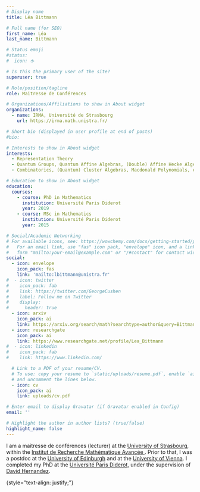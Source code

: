 ```yaml
---
# Display name
title: Léa Bittmann

# Full name (for SEO)
first_name: Léa
last_name: Bittmann

# Status emoji
#status:
#  icon: ☕️

# Is this the primary user of the site?
superuser: true

# Role/position/tagline
role: Maitresse de Conférences

# Organizations/Affiliations to show in About widget
organizations:
  - name: IRMA, Université de Strasbourg
    url: https://irma.math.unistra.fr/

# Short bio (displayed in user profile at end of posts)
#bio: 

# Interests to show in About widget
interests:
  - Representation Theory
  - Quantum Groups, Quantum Affine Algebras, (Double) Affine Hecke Algebras, etc
  - Combinatorics, (Quantum) Cluster Algebras, Macdonald Polynomials, etc

# Education to show in About widget
education:
  courses:
    - course: PhD in Mathematics
      institution: Université Paris Diderot
      year: 2019
    - course: MSc in Mathematics
      institution: Université Paris Diderot
      year: 2015

# Social/Academic Networking
# For available icons, see: https://wowchemy.com/docs/getting-started/page-builder/#icons
#   For an email link, use "fas" icon pack, "envelope" icon, and a link in the
#   form "mailto:your-email@example.com" or "/#contact" for contact widget.
social:
  - icon: envelope
    icon_pack: fas
    link: 'mailto:lbittmann@unistra.fr'
#  - icon: twitter
#    icon_pack: fab
#    link: https://twitter.com/GeorgeCushen
#    label: Follow me on Twitter
#    display:
#      header: true
  - icon: arxiv
    icon_pack: ai
    link: https://arxiv.org/search/math?searchtype=author&query=Bittmann%2C+L
  - icon: researchgate
    icon_pack: ai
    link: https://www.researchgate.net/profile/Lea_Bittmann
#  - icon: linkedin
#    icon_pack: fab
#    link: https://www.linkedin.com/

  # Link to a PDF of your resume/CV.
  # To use: copy your resume to `static/uploads/resume.pdf`, enable `ai` icons in `params.yaml`,
  # and uncomment the lines below.
  - icon: cv
    icon_pack: ai
    link: uploads/cv.pdf

# Enter email to display Gravatar (if Gravatar enabled in Config)
email: ''

# Highlight the author in author lists? (true/false)
highlight_name: false
---
```

I am a maitresse de conférences (lecturer) at the [University of Strasbourg](https://www.unistra.fr/), within the [Institut de Recherche Mathématique Avancée ](https://irma.math.unistra.fr/).
Prior to that, I was a postdoc at the [University of Edinburgh](https://hodge.maths.ed.ac.uk/tiki/Welcome)
and at the [University of Vienna](https://mathematik.univie.ac.at/en/). I completed my PhD at the [Université Paris Diderot](https://u-paris.fr/en/), under the supervision of [David Hernandez](https://webusers.imj-prg.fr/~david.hernandez/).

{style="text-align: justify;"}
